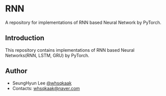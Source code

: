 # RNN
A repository for implementations of RNN based Neural Network by PyTorch.

## Introduction
This repository contains implementations of RNN based Neural Networks(RNN, LSTM, GRU) by PyTorch.

## Author
- SeungHyun Lee [@whsqkaak](https://github.com/whsqkaak)
- Contacts: whsqkaak@naver.com
